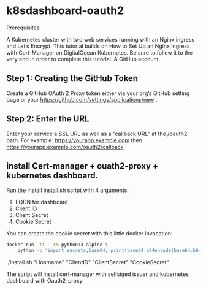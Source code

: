 # k8sdashboard-oauth2

Prerequisites

A Kubernetes cluster with two web services running with an Nginx ingress and Let’s Encrypt. This tutorial builds on How to Set Up an Nginx Ingress with Cert-Manager on DigitalOcean Kubernetes. Be sure to follow it to the very end in order to complete this tutorial.
A GitHub account.

## Step 1: Creating the GitHub Token
Create a GitHub OAuth 2 Proxy token either via your org’s GitHub setting page or your https://github.com/settings/applications/new .

## Step 2: Enter the URL
Enter your service a SSL URL as well as a “callback URL” at  the /oauth2 path. For example: https://yourapp.example.com then https://yourapp.example.com/oauth2/callback


## install Cert-manager + ouath2-proxy + kubernetes dashboard.

Run the install install.sh script with 4 arguments.

1) FQDN for dashboard
2) Client ID
3) Client Secret
4) Cookie Secret

You can create the cookie secret with this little docker invocation:
```sh
docker run -ti --rm python:3-alpine \
    python -c 'import secrets,base64; print(base64.b64encode(base64.b64encode(secrets.token_bytes(16))));'
```
./install.sh "Hostname" "ClientID" "ClientSecret" "CookieSecret"

The script will install cert-manager with selfsiged issuer and kubernetes dashboard with Oauth2-proxy
